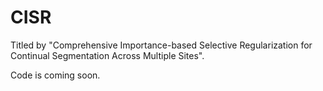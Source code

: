 # CISR
Titled by "Comprehensive Importance-based Selective Regularization for Continual Segmentation Across Multiple Sites". 

Code is coming soon.

